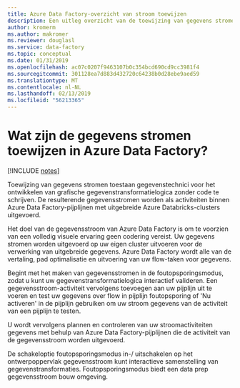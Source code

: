 ```yaml
---
title: Azure Data Factory-overzicht van stroom toewijzen
description: Een uitleg overzicht van de toewijzing van gegevens stromen in Azure Data Factory
author: kromerm
ms.author: makromer
ms.reviewer: douglasl
ms.service: data-factory
ms.topic: conceptual
ms.date: 01/31/2019
ms.openlocfilehash: ac07c0207f9463107b0c354bcd690cd9cc3981f4
ms.sourcegitcommit: 301128ea7d883d432720c64238b0d28ebe9aed59
ms.translationtype: MT
ms.contentlocale: nl-NL
ms.lasthandoff: 02/13/2019
ms.locfileid: "56213365"
---
```

# <a name="what-are-mapping-data-flows-in-azure-data-factory"></a>Wat zijn de gegevens stromen toewijzen in Azure Data Factory?

[!INCLUDE [notes](../../includes/data-factory-data-flow-preview.md)]

Toewijzing van gegevens stromen toestaan gegevenstechnici voor het ontwikkelen van grafische gegevenstransformatielogica zonder code te schrijven. De resulterende gegevensstromen worden als activiteiten binnen Azure Data Factory-pijplijnen met uitgebreide Azure Databricks-clusters uitgevoerd.

Het doel van de gegevensstroom van Azure Data Factory is om te voorzien van een volledig visuele ervaring geen codering vereist. Uw gegevens stromen worden uitgevoerd op uw eigen cluster uitvoeren voor de verwerking van uitgebreide gegevens. Azure Data Factory wordt alle van de vertaling, pad optimalisatie en uitvoering van uw flow-taken voor gegevens.

Begint met het maken van gegevensstromen in de foutopsporingsmodus, zodat u kunt uw gegevenstransformatielogica interactief valideren. Een gegevensstroom-activiteit vervolgens toevoegen aan uw pijplijn uit te voeren en test uw gegevens over flow in pijplijn foutopsporing of 'Nu activeren' in de pijplijn gebruiken om uw stroom gegevens van de activiteit van een pijplijn te testen.

U wordt vervolgens plannen en controleren van uw stroomactiviteiten gegevens met behulp van Azure Data Factory-pijplijnen die de activiteit van de gegevensstroom worden uitgevoerd.

De schakeloptie foutopsporingsmodus in-/ uitschakelen op het ontwerpoppervlak gegevensstroom kunt interactieve samenstelling van gegevenstransformaties. Foutopsporingsmodus biedt een data prep gegevensstroom bouw omgeving.
